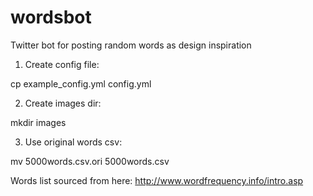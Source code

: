 # wordsbot
Twitter bot for posting random words as design inspiration

1. Create config file:

  cp example_config.yml config.yml
  
2. Create images dir:

  mkdir images
  
3. Use original words csv:

  mv 5000words.csv.ori 5000words.csv


Words list sourced from here: http://www.wordfrequency.info/intro.asp
